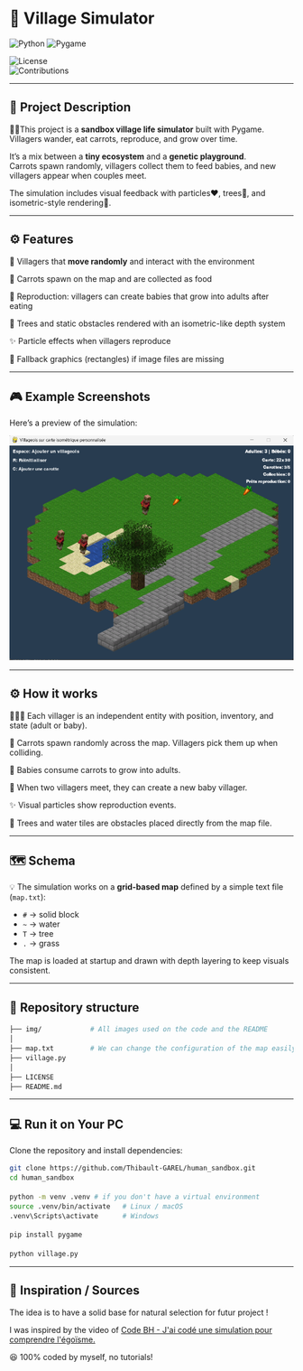 # 🏡 Village Simulator

![Python](https://img.shields.io/badge/python-3.9%2B-blue.svg)
![Pygame](https://img.shields.io/badge/Pygame-2.6.1-red.svg)

![License](https://img.shields.io/badge/license-MIT-green.svg)  
![Contributions](https://img.shields.io/badge/contributions-welcome-orange.svg)  

---

## 📝 Project Description  
🧑‍🌾This project is a **sandbox village life simulator** built with Pygame.  
Villagers wander, eat carrots, reproduce, and grow over time.  

It’s a mix between a **tiny ecosystem** and a **genetic playground**.  
Carrots spawn randomly, villagers collect them to feed babies, and new villagers appear when couples meet.  

The simulation includes visual feedback with particles❤️, trees🌳, and isometric-style rendering🔷.  

---

## ⚙️ Features
  👣 Villagers that **move randomly** and interact with the environment  

  🥕 Carrots spawn on the map and are collected as food  

  🍼 Reproduction: villagers can create babies that grow into adults after eating  

  🌳 Trees and static obstacles rendered with an isometric-like depth system  

  ✨ Particle effects when villagers reproduce  

  🎨 Fallback graphics (rectangles) if image files are missing  

---

## 🎮 Example Screenshots  
Here’s a preview of the simulation:  

![Village Example](img/example.png)  

---

## ⚙️ How it works  
  🧑‍🤝‍🧑 Each villager is an independent entity with position, inventory, and state (adult or baby).  

  🥕 Carrots spawn randomly across the map. Villagers pick them up when colliding.  

  🍼 Babies consume carrots to grow into adults.  

  💞 When two villagers meet, they can create a new baby villager.  

  ✨ Visual particles show reproduction events.  

  🌳 Trees and water tiles are obstacles placed directly from the map file.  

---

## 🗺️ Schema  
💡 The simulation works on a **grid-based map** defined by a simple text file (`map.txt`):  

- `#` → solid block  
- `~` → water  
- `T` → tree  
- `.` → grass  

The map is loaded at startup and drawn with depth layering to keep visuals consistent.  

---

## 📂 Repository structure  
```bash
├── img/            # All images used on the code and the README
│
├── map.txt         # We can change the configuration of the map easily : Add Trees, change the forme or the block,...
├── village.py
│
├── LICENSE
├── README.md
```

---

## 💻 Run it on Your PC  
Clone the repository and install dependencies:  
```bash
git clone https://github.com/Thibault-GAREL/human_sandbox.git
cd human_sandbox

python -m venv .venv # if you don't have a virtual environment
source .venv/bin/activate   # Linux / macOS
.venv\Scripts\activate      # Windows

pip install pygame

python village.py
```

---

## 📖 Inspiration / Sources  
The idea is to have a solid base for natural selection for futur project !  

I was inspired by the video of [Code BH - J'ai codé une simulation pour comprendre l'égoïsme.](https://www.youtube.com/watch?v=qVOjXQUzOJw)

😆 100% coded by myself, no tutorials!

